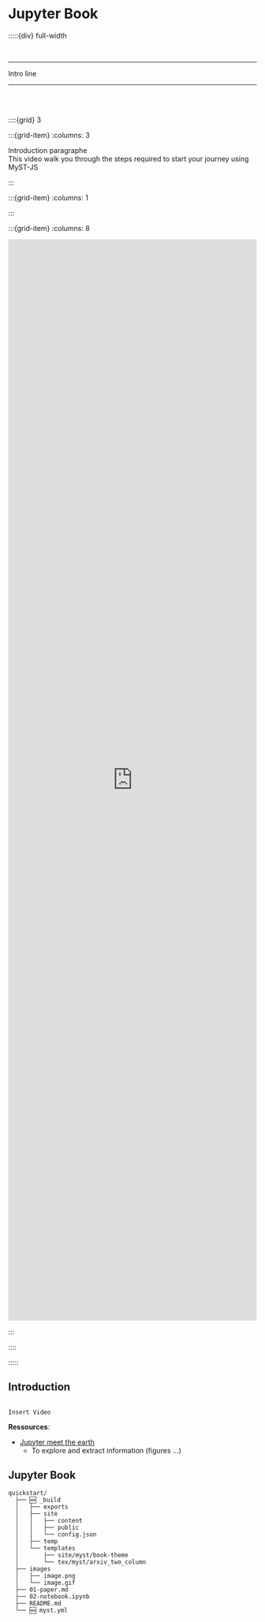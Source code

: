 # Jupyter Book

:::::{div} full-width

<br>


***

<p class="emphase"> Intro line </p>


***

<br>
<br>



::::{grid} 3

:::{grid-item}
:columns: 3

Introduction paragraphe
<br>
This video walk you through the steps required to start your journey using MyST-JS 


:::

:::{grid-item}
:columns: 1



:::



:::{grid-item}
:columns: 8

<div class="embedresize">
<iframe width="100%" height="56.25%" src="https://www.youtube.com/embed/lZ2FHTkyaMU" title="YouTube video player" frameborder="0" allow="accelerometer; autoplay; clipboard-write; encrypted-media; gyroscope; picture-in-picture; web-share" allowfullscreen></iframe>
</div>

:::

::::

:::::

## Introduction

```{note}

Insert Video 

```


**Ressources**:

- [Jupyter meet the earth](https://jupytearth.org/index.html)
    - To explore and extract information (figures ...)


## Jupyter Book

```text
quickstart/
  ├── 🆕 _build
  │   ├── exports
  │   ├── site
  │   │   ├── content
  │   │   ├── public
  │   │   └── config.json
  │   ├── temp
  │   └── templates
  │       ├── site/myst/book-theme
  │       └── tex/myst/arxiv_two_column
  ├── images
  │   ├── image.png
  │   └── image.gif
  ├── 01-paper.md
  ├── 02-notebook.ipynb
  ├── README.md
  └── 🆕 myst.yml
```

